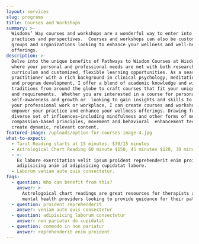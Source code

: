 ```yaml
---
layout: services
slug: programs
title: Courses and Workshops
summary: >-
  Wisdoms’ Way courses and workshops are a wonderful way to enter into new
  practices and perspectives.  Courses and workshops can also be custom made for
  groups and organizations looking to enhance your wellness and well-being
  offerings. 
description: >-
  Delve into the unique benefits of Pathways to Wisdom Courses at Wisdoms’ Way,
  where your personal and professional needs are met with both research inspired
  curriculum and customized, flexible learning opportunities. As a seasoned
  practitioner with a rich background in clinical psychology, meditation, yoga
  and program development, I offer a blend of academic knowledge and wisdom
  traditions from around the globe to craft courses that fit your unique goals
  and requirements.  Whether you are interested in a course for personal
  self-awareness and growth or  looking to gain insights and skills to enhance
  your professional work or workplace, I can create courses and workshops to
  empower your practice and enhance your wellness offerings. Drawing from a
  diverse set of influences—including mindfulness and other forms of meditation,
  compassion-based principles, movement and behavioral  enhancement techniques—I
  create dynamic, relevant content. 
featured-image: /uploads/option-for-courses-image-4.jpg
what-to-expect:
  - Tarot Reading starts at 15 minutes, $30/15 minutes
  - Astrological Chart Reading 60 minute $150, 45 minutes $120, 30 minutes $75
  - >-
    Ex labore exercitation velit ipsum proident reprehenderit enim proident
    adipisicing anim id adipisicing cupidatat labore.
  - Laborum veniam aute quis consectetur.
faqs:
  - question: Who can benefit from this?
    answer: >-
      Astrologoical chart readings are great resources for therapists and other
      mental health providers looking to provide guidance for their patients.
  - question: proident reprehenderit
    answer: veniam aute quis consectetur
  - question: adipisicing laborum consectetur
    answer: non pariatur do cupidatat
  - question: commodo in non pariatur
    answer: reprehenderit enim proident
---
```

